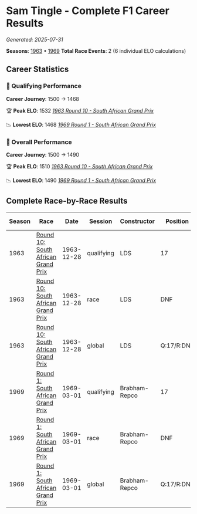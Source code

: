 # Sam Tingle - Complete F1 Career Results

*Generated: 2025-07-31*

**Seasons**: [1963](../seasons/1963-season-report) • [1969](../seasons/1969-season-report)
**Total Race Events**: 2 (6 individual ELO calculations)

## Career Statistics

### 🏁 Qualifying Performance
**Career Journey**: 1500 → 1468

🏆 **Peak ELO**: 1532
   *[1963 Round 10 - South African Grand Prix](../seasons/1963-season-report#round-10-south-african-grand-prix)*

📉 **Lowest ELO**: 1468
   *[1969 Round 1 - South African Grand Prix](../seasons/1969-season-report#round-1-south-african-grand-prix)*

### 🌟 Overall Performance
**Career Journey**: 1500 → 1490

🏆 **Peak ELO**: 1510
   *[1963 Round 10 - South African Grand Prix](../seasons/1963-season-report#round-10-south-african-grand-prix)*

📉 **Lowest ELO**: 1490
   *[1969 Round 1 - South African Grand Prix](../seasons/1969-season-report#round-1-south-african-grand-prix)*


## Complete Race-by-Race Results

| Season | Race | Date | Session | Constructor | Position | Starting ELO | ELO Change | Final ELO | Teammate |
|--------|------|------|---------|-------------|----------|--------------|------------|-----------|----------|
| 1963 | [Round 10: South African Grand Prix](../seasons/1963-season-report#round-10-south-african-grand-prix) | 1963-12-28 | qualifying | LDS | 17 | 1500 | +32 | 1532 | Doug Serrurier |
| 1963 | [Round 10: South African Grand Prix](../seasons/1963-season-report#round-10-south-african-grand-prix) | 1963-12-28 | race | LDS | DNF | 1500 | N/A | 1500 | Doug Serrurier |
| 1963 | [Round 10: South African Grand Prix](../seasons/1963-season-report#round-10-south-african-grand-prix) | 1963-12-28 | global | LDS | Q:17/R:DNF | 1500 | +10 | 1510 | Doug Serrurier |
| 1969 | [Round 1: South African Grand Prix](../seasons/1969-season-report#round-1-south-african-grand-prix) | 1969-03-01 | qualifying | Brabham-Repco | 17 | 1500 | -32 | 1468 | Peter de Klerk |
| 1969 | [Round 1: South African Grand Prix](../seasons/1969-season-report#round-1-south-african-grand-prix) | 1969-03-01 | race | Brabham-Repco | DNF | 1500 | N/A | 1500 | Peter de Klerk |
| 1969 | [Round 1: South African Grand Prix](../seasons/1969-season-report#round-1-south-african-grand-prix) | 1969-03-01 | global | Brabham-Repco | Q:17/R:DNF | 1500 | -10 | 1490 | Peter de Klerk |
